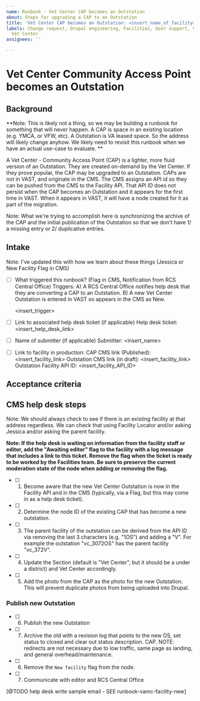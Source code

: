 ```yaml
---
name: Runbook - Vet Center CAP becomes an Outstation
about: Steps for upgrading a CAP to an Outstation
title: 'Vet Center CAP becomes an Outstation: <insert_name_of_facility>'
labels: Change request, Drupal engineering, Facilities, User support, VA.gov frontend,
  Vet Center
assignees: ''

---
```


# Vet Center Community Access Point becomes an Outstation
## Background

   **Note: This is likely not a thing, so we may be building a runbook for something that will never happen. A CAP is space in an existing location (e.g. YMCA, or VFW, etc). A Outstation is VA leased space. So the address will likely change anyhow. We likely need to revisit this runbook when we have an actual use-case to evaluate.  **

  A Vet Center - Community Access Point (CAP) is a lighter, more fluid version of
  an Outstation.  They are created on-demand by the Vet Center.  If they prove
  popular, the CAP may be upgraded to an Outstation.  CAPs are not in VAST, and
  originate in the CMS.  The CMS assigns an API id so they can be pushed from
  the CMS to the Facility API.  That API ID does not persist when
  the CAP becomes an Outstation and it appears for the first time in VAST.  When
   it appears in VAST, it will have a node created for it as part of the
   migration.
   
   Note: What we're trying to accomplish here is synchronizing the archive of the CAP and the initial publication of the Outstation so that we don't have 1/ a missing entry or 2/ duplicative entries.
  
   
   
## Intake

Note: I've updated this with how we learn about these things (Jessica or New Facility Flag in CMS)

- [ ] What triggered this runbook? (Flag in CMS, Notification from RCS Central Office)
Triggers:
  A)  A RCS Central Office notifies help desk that they are converting a CAP to an Outstation.
  B)  A new Vet Center Outstation is entered in VAST so appears in the CMS as New.

  <insert_trigger>

- [ ] Link to associated help desk ticket (if applicable)
Help desk ticket: <insert_help_desk_link>

- [ ] Name of submitter (if applicable)
Submitter: <insert_name>

- [ ] Link to facility in production:
CAP CMS link (Published): <insert_facility_link>
Outstation CMS link (in draft): <insert_facility_link>
Outstation Facility API ID: <insert_facility_API_ID>

## Acceptance criteria
## CMS help desk steps

Note: We should always check to see if there is an existing facility at that address regardless. We can check that using Facility Locator and/or asking Jessica and/or asking the parent facility.

**Note: If the help desk is waiting on information from the facility staff or editor, add the "Awaiting editor" flag to the facility with a log message that includes a link to this ticket. Remove the flag when the ticket is ready to be worked by the Facilities team. Be sure to preserve the current moderation state of the node when adding or removing the flag.**
- [ ] 1. Become aware that the new Vet Center Outstation is now in the Facility
  API and in the CMS (typically, via a Flag, but this may come in as a help
  desk ticket).
- [ ] 2. Determine the node ID of the existing CAP that has become a new outstation.
- [ ] 3. The parent facility of the outstation can be derived from the API ID via removing the last 3 characters (e.g. "1OS") and adding a "V". For example the outstation "vc_3072OS" has the parent facility "vc_372V".
- [ ] 4. Update the Section (default is "Vet Center", but it should be a under
  a district) and Vet Center accordingly.
- [ ] 5. Add the photo from the CAP as the photo for the new Outstation. This will prevent duplicate photos from being uploaded into Drupal.
### Publish new Outstation
- [ ] 6. Publish the new Outstation 
- [ ] 7. Archive the old with a revision log that points to the new OS, set status to closed and clear out status description. CAP. NOTE: redirects are not necessary due to low traffic, same page as landing, and general overhead/maintenance.
- [ ] 6. Remove the `New facility` flag from the node.
- [ ] 7. Communicate with editor and RCS Central Office

[@TODO help desk write sample email - SEE runbook-vamc-facility-new]

